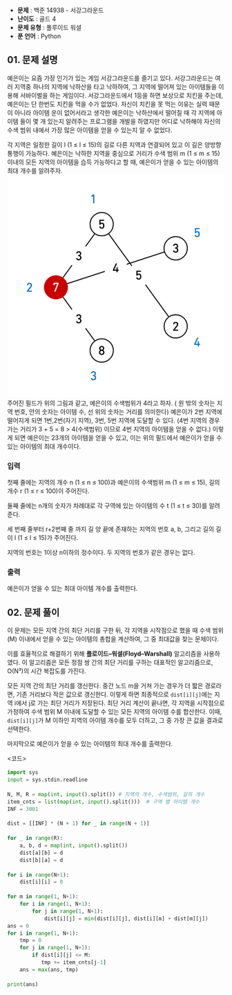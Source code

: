 - **문제** : 백준 14938 - 서강그라운드
- **난이도** : 골드 4
- **문제 유형** : 풀루이드 워셜
- **푼 언어** : Python

## 01. 문제 설명
예은이는 요즘 가장 인기가 있는 게임 서강그라운드를 즐기고 있다. 서강그라운드는 여러 지역중 하나의 지역에 낙하산을 타고 낙하하여, 그 지역에 떨어져 있는 아이템들을 이용해 서바이벌을 하는 게임이다. 서강그라운드에서 1등을 하면 보상으로 치킨을 주는데, 예은이는 단 한번도 치킨을 먹을 수가 없었다. 자신이 치킨을 못 먹는 이유는 실력 때문이 아니라 아이템 운이 없어서라고 생각한 예은이는 낙하산에서 떨어질 때 각 지역에 아이템 들이 몇 개 있는지 알려주는 프로그램을 개발을 하였지만 어디로 낙하해야 자신의 수색 범위 내에서 가장 많은 아이템을 얻을 수 있는지 알 수 없었다.

각 지역은 일정한 길이 l (1 ≤ l ≤ 15)의 길로 다른 지역과 연결되어 있고 이 길은 양방향 통행이 가능하다. 예은이는 낙하한 지역을 중심으로 거리가 수색 범위 m (1 ≤ m ≤ 15) 이내의 모든 지역의 아이템을 습득 가능하다고 할 때, 예은이가 얻을 수 있는 아이템의 최대 개수를 알려주자.
![alt text](image.png)
주어진 필드가 위의 그림과 같고, 예은이의 수색범위가 4라고 하자. ( 원 밖의 숫자는 지역 번호, 안의 숫자는 아이템 수, 선 위의 숫자는 거리를 의미한다) 예은이가 2번 지역에 떨어지게 되면 1번,2번(자기 지역), 3번, 5번 지역에 도달할 수 있다. (4번 지역의 경우 가는 거리가 3 + 5 = 8 > 4(수색범위) 이므로 4번 지역의 아이템을 얻을 수 없다.) 이렇게 되면 예은이는 23개의 아이템을 얻을 수 있고, 이는 위의 필드에서 예은이가 얻을 수 있는 아이템의 최대 개수이다.


### 입력
첫째 줄에는 지역의 개수 n (1 ≤ n ≤ 100)과 예은이의 수색범위 m (1 ≤ m ≤ 15), 길의 개수 r (1 ≤ r ≤ 100)이 주어진다.

둘째 줄에는 n개의 숫자가 차례대로 각 구역에 있는 아이템의 수 t (1 ≤ t ≤ 30)를 알려준다.

세 번째 줄부터 r+2번째 줄 까지 길 양 끝에 존재하는 지역의 번호 a, b, 그리고 길의 길이 l (1 ≤ l ≤ 15)가 주어진다.

지역의 번호는 1이상 n이하의 정수이다. 두 지역의 번호가 같은 경우는 없다.
### 출력
예은이가 얻을 수 있는 최대 아이템 개수를 출력한다.

## 02. 문제 풀이
이 문제는 모든 지역 간의 최단 거리를 구한 뒤, 각 지역을 시작점으로 했을 때 수색 범위(M) 이내에서 얻을 수 있는 아이템의 총합을 계산하여, 그 중 최대값을 찾는 문제이다.

이를 효율적으로 해결하기 위해 **플로이드–워셜(Floyd–Warshall)** 알고리즘을 사용하였다.
이 알고리즘은 모든 정점 쌍 간의 최단 거리를 구하는 대표적인 알고리즘으로, O(N³)의 시간 복잡도를 가진다.

모든 지역 간의 최단 거리를 갱신한다. 중간 노드 m을 거쳐 가는 경우가 더 짧은 경로라면, 기존 거리보다 작은 값으로 갱신한다. 이렇게 하면 최종적으로 `dist[i][j]`에는 지역 i에서 j로 가는 최단 거리가 저장된다. 
최단 거리 계산이 끝나면, 각 지역을 시작점으로 가정하여 수색 범위 M 이내에 도달할 수 있는 모든 지역의 아이템 수를 합산한다. 이때, `dist[i][j]`가 M 이하인 지역의 아이템 개수를 모두 더하고, 그 중 가장 큰 값을 결과로 선택한다.

마지막으로 예은이가 얻을 수 있는 아이템의 최대 개수를 출력한다.

<코드>
``` python
import sys
input = sys.stdin.readline

N, M, R = map(int, input().split()) # 지역의 개수, 수색범위, 길의 개수
item_cnts = list(map(int, input().split()))  # 구역 별 아이템 개수
INF = 3001

dist = [[INF] * (N + 1) for _ in range(N + 1)]

for _ in range(R):
    a, b, d = map(int, input().split())
    dist[a][b] = d
    dist[b][a] = d

for i in range(N+1):
    dist[i][i] = 0

for m in range(1, N+1):
    for i in range(1, N+1):
        for j in range(1, N+1):
            dist[i][j] = min(dist[i][j], dist[i][m] + dist[m][j])
ans = 0
for i in range(1, N+1):
    tmp = 0
    for j in range(1, N+1):
        if dist[i][j] <= M:
           tmp += item_cnts[j-1]
    ans = max(ans, tmp)

print(ans)
```
